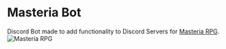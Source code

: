 # Masteria Bot
Discord Bot made to add functionality to Discord Servers for [Masteria RPG](https://oarielg.itch.io/masteria-rpg).
![Masteria RPG](https://img.itch.zone/aW1nLzE3MzE1MDk5LnBuZw==/315x250%23cb/P4Wvz2.png)